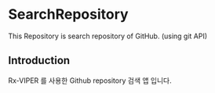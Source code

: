 # SearchRepository
This Repository is search repository of GitHub. (using git API)

## Introduction
Rx-VIPER 를 사용한 Github repository 검색 앱 입니다.
